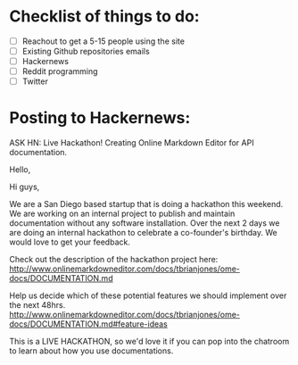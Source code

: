 Checklist of things to do:
==========================


- [ ] Reachout to get a 5-15 people using the site 
- [ ] Existing Github repositories emails
- [ ] Hackernews
- [ ] Reddit programming
- [ ] Twitter

Posting to Hackernews:
======================
ASK HN:  Live Hackathon!  Creating Online Markdown Editor for API documentation.  

Hello,

Hi guys,

We are a San Diego based startup that is doing a hackathon this weekend.  We are working on an internal project to publish and maintain documentation without any software installation.  Over the next 2 days we are doing an internal hackathon to celebrate a co-founder's birthday.  We would love to get your feedback.

Check out the description of the hackathon project here: http://www.onlinemarkdowneditor.com/docs/tbrianjones/ome-docs/DOCUMENTATION.md

Help us decide which of these potential features we should implement over the next 48hrs.  http://www.onlinemarkdowneditor.com/docs/tbrianjones/ome-docs/DOCUMENTATION.md#feature-ideas

This is a LIVE HACKATHON, so we'd love it if you can pop into the chatroom to learn about how you use documentations.




